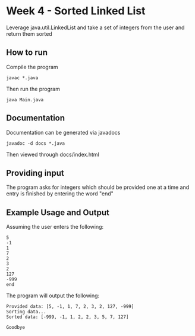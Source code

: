 # Week 4 - Sorted Linked List
Leverage java.util.LinkedList and take a set of integers from the user 
and return them sorted

## How to run
Compile the program
```
javac *.java
```
Then run the program
```
java Main.java
```

## Documentation
Documentation can be generated via javadocs
```
javadoc -d docs *.java
```
Then viewed through docs/index.html

## Providing input
The program asks for integers which should be provided one at a time and entry is finished by entering the word "end"

## Example Usage and Output
Assuming the user enters the following:
```
5
-1
1
7
2
3
2
127
-999
end
```
The program will output the following:
```
Provided data: [5, -1, 1, 7, 2, 3, 2, 127, -999]
Sorting data...
Sorted data: [-999, -1, 1, 2, 2, 3, 5, 7, 127]

Goodbye
```